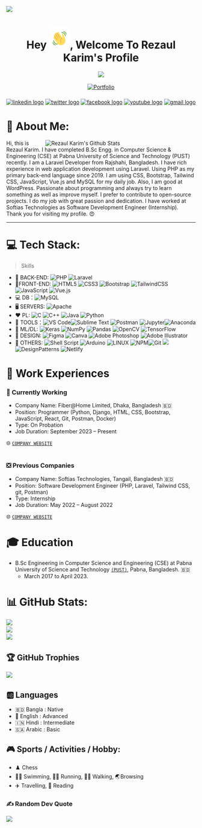 [![](https://visitcount.itsvg.in/api?id=rkpust&icon=5&color=10)](https://visitcount.itsvg.in)

<h1 align="center">Hey <img src="https://github.com/rjbabul/rjbabul/blob/main/Wave.gif" height="55px" width="55px">, Welcome To Rezaul Karim's Profile</h1>

<div align="center">
  <img height="150" src="https://attechx.com/wp-content/uploads/2023/02/Code-typing.gif"/>
</div>

<!--- portfolio link --->
<p align="center">
  <a id="linkedn-link" target="_blank" href="https://sites.google.com/view/rkpust"><img src="https://img.shields.io/badge/Portfolio-%F0%9F%94%97%20-%234D1A7F" alt="Portfolio" height="28" width="110"></a> 
</p>

###
<div align="center">
  <a href="https://www.linkedin.com/in/rkpust/" target="_blank">
    <img src="https://raw.githubusercontent.com/maurodesouza/profile-readme-generator/master/src/assets/icons/social/linkedin/default.svg" width="52" height="40" alt="linkedin logo"  /></a>
  <a href="https://twitter.com/IamRezaul_Karim" target="_blank">
    <img src="https://raw.githubusercontent.com/maurodesouza/profile-readme-generator/master/src/assets/icons/social/twitter/default.svg" width="52" height="40" alt="twitter logo"  /></a>
  <a href="https://www.facebook.com/profile.php?id=100006482663374" target="_blank">
    <img src="https://raw.githubusercontent.com/maurodesouza/profile-readme-generator/master/src/assets/icons/social/facebook/default.svg" width="52" height="40" alt="facebook logo"  /></a>
  <a href="https://www.youtube.com/@rezaul-karim" target="_blank">
    <img src="https://raw.githubusercontent.com/maurodesouza/profile-readme-generator/master/src/assets/icons/social/youtube/default.svg" width="52" height="40" alt="youtube logo"/></a>
  <a href="mailto:rezaul.cse.pust17@gmail.com" target="_blank">
    <img src="https://raw.githubusercontent.com/maurodesouza/profile-readme-generator/master/src/assets/icons/social/gmail/default.svg" width="52" height="40" alt="gmail logo"  />
  </a>
</div>

# 💫 About Me:
<img align="right" width="400" src="https://github-readme-stats.vercel.app/api?username=rkpust&show_icons=true&count_private=true" alt="Rezaul Karim's Github Stats"/>
Hi, this is Rezaul Karim. I have completed B.Sc Engg. in Computer Science & Engineering (CSE) at Pabna University of Science and Technology (PUST) recently. I am a Laravel Developer from Rajshahi, Bangladesh. I have rich experience in web application development using Laravel. Using PHP as my primary back-end language since 2019. I am using CSS, Bootstrap, Tailwind CSS, JavaScript, Vue.js and MySQL for my daily job. Also, I am good at WordPress. Passionate about programming and always try to learn something as well as improve myself. I prefer to contribute to open-source projects. I do my job with great passion and dedication. I have worked at Softias Technologies as Software Development Engineer (Internship).<br>Thank you for visiting my profile. 😍

---
<!--- Tech Skill --->
# 💻 Tech Stack:
>Skills
- 🐎 BACK-END: ![PHP](https://img.shields.io/badge/php-%23777BB4.svg?style=plastic&logo=php&logoColor=white) ![Laravel](https://img.shields.io/badge/laravel-%23FF2D20.svg?style=plastic&logo=laravel&logoColor=white) 
- 🌸FRONT-END: ![HTML5](https://img.shields.io/badge/html5-%23E34F26.svg?style=plastic&logo=html5&logoColor=white) ![CSS3](https://img.shields.io/badge/css3-%231572B6.svg?style=plastic&logo=css3&logoColor=white) ![Bootstrap](https://img.shields.io/badge/bootstrap-%23563D7C.svg?style=plastic&logo=bootstrap&logoColor=white) ![TailwindCSS](https://img.shields.io/badge/tailwindcss-%2338B2AC.svg?style=plastic&logo=tailwind-css&logoColor=white) ![JavaScript](https://img.shields.io/badge/javascript-%23323330.svg?style=plastic&logo=javascript&logoColor=%23F7DF1E) ![Vue.js](https://img.shields.io/badge/vuejs-%2335495e.svg?style=plastic&logo=vuedotjs&logoColor=%234FC08D)
- 💻 DB：![MySQL](https://img.shields.io/badge/mysql-%2300f.svg?style=plastic&logo=mysql&logoColor=white)
- 🖥️ SERVERS: ![Apache](https://img.shields.io/badge/apache-%23D42029.svg?style=plastic&logo=apache&logoColor=white)
- ❤️ PL: ![C](https://img.shields.io/badge/c-%2300599C.svg?style=plastic&logo=c&logoColor=white) ![C++](https://img.shields.io/badge/c++-%2300599C.svg?style=plastic&logo=c%2B%2B&logoColor=white)  ![Java](https://img.shields.io/badge/java-%23ED8B00.svg?style=plastic&logo=java&logoColor=white) ![Python](https://img.shields.io/badge/python-3670A0?style=plastic&logo=python&logoColor=ffdd54)
- 🔨 TOOLS：![VS Code](https://img.shields.io/badge/-VSCode-blue?style=flat-circle&logo=visualstudiocode)![Sublime Text](https://img.shields.io/badge/-Sublime%20Text-black?style=flat-circle&logo=sublimetext) ![Postman](https://img.shields.io/badge/Postman-FF6C37?style=plastic&logo=postman&logoColor=white) ![Jupyter](https://img.shields.io/badge/-Jupyter-magenta?style=flat-circle&logo=Jupyter)![Anaconda](https://img.shields.io/badge/Anaconda-%2344A833.svg?style=plastic&logo=anaconda&logoColor=white)
- 🎰 ML/DL: ![Keras](https://img.shields.io/badge/Keras-%23D00000.svg?style=plastic&logo=Keras&logoColor=white) ![NumPy](https://img.shields.io/badge/numpy-%23013243.svg?style=plastic&logo=numpy&logoColor=white) ![Pandas](https://img.shields.io/badge/pandas-%23150458.svg?style=plastic&logo=pandas&logoColor=white) ![  OpenCV](https://img.shields.io/badge/-OpenCV-gray?style=flat-circle&logo=OpenCV) ![TensorFlow](https://img.shields.io/badge/TensorFlow-%23FF6F00.svg?style=plastic&logo=TensorFlow&logoColor=white) 
- 🎨 DESIGN: ![Figma](https://img.shields.io/badge/figma-%23F24E1E.svg?style=plastic&logo=figma&logoColor=white) ![Canva](https://img.shields.io/badge/Canva-%2300C4CC.svg?style=plastic&logo=Canva&logoColor=white) ![Adobe Photoshop](https://img.shields.io/badge/adobephotoshop-%2331A8FF.svg?style=plastic&logo=adobephotoshop&logoColor=white) ![Adobe Illustrator](https://img.shields.io/badge/adobeillustrator-%23FF9A00.svg?style=plastic&logo=adobeillustrator&logoColor=white) 
- 🛒 OTHERS: ![Shell Script](https://img.shields.io/badge/shell_script-%23121011.svg?style=plastic&logo=gnu-bash&logoColor=white) ![Arduino](https://img.shields.io/badge/-Arduino-00979D?style=plastic&logo=Arduino&logoColor=white) ![LINUX](https://img.shields.io/badge/Linux-FCC624?style=plastic&logo=linux&logoColor=black) ![NPM](https://img.shields.io/badge/NPM-%23000000.svg?style=plastic&logo=npm&logoColor=white)![Git](https://img.shields.io/badge/-Git-yellow?style=flat-circle&logo=git)  ![](https://img.shields.io/badge/-GitHub-black?style=flat-circle&logo=GitHub)![DesignPatterns](https://img.shields.io/badge/-DesignPatterns-yellow?style=flat-circle&logo=DesignPatterns) ![Netlify](https://img.shields.io/badge/netlify-%23000000.svg?style=plastic&logo=netlify&logoColor=#00C7B7)


<!--- work experiences --->
# :briefcase: Work Experiences

  ### :running: Currently Working
  
  * Company Name: Fiber@Home Limited, Dhaka, Bangladesh 🇧🇩
 * Position: Programmer (Python, Django, HTML, CSS, Bootstrap, JavaScript, React, Git, Postman, Docker)
 * Type: On Probation
 * Job Duration: September 2023 – Present
 
 🌐 [`COMPANY WEBSITE`](https://www.fiberathome.net/)
  <br>
  <br>
   
 ### :negative_squared_cross_mark: Previous Companies
 
 * Company Name: Softias Technologies, Tangail, Bangladesh 🇧🇩
 * Position: Software Development Engineer (PHP, Laravel, Tailwind CSS, git, Postman)
 * Type: Internship
 * Job Duration: May 2022 – August 2022
 
 🌐 [`COMPANY WEBSITE`](https://softias.com/)
 
 <!--- education --->
# 🎓 Education
 
* B.Sc Engineering in Computer Science and Engineering (CSE) at Pabna University of Science and Technology [`(PUST)`](https://pust.ac.bd/), Pabna, Bangladesh. 🇧🇩
    * March 2017 to April 2023.
<!--- 
## 🌐 Socials:
[![LinkedIn](https://img.shields.io/badge/LinkedIn-%230077B5.svg?logo=linkedin&logoColor=white)](https://linkedin.com/in/rkpust) [![Twitter](https://img.shields.io/badge/Twitter-%231DA1F2.svg?logo=Twitter&logoColor=white)](https://twitter.com/IamRezaul_Karim) [![YouTube](https://img.shields.io/badge/YouTube-%23FF0000.svg?logo=YouTube&logoColor=white)](https://youtube.com/@rezaul-karim)
--->

# 📊 GitHub Stats:
![](https://github-readme-stats.vercel.app/api?username=rkpust&theme=default&hide_border=false&include_all_commits=true&count_private=true)<br/>
![](https://github-readme-streak-stats.herokuapp.com/?user=rkpust&theme=default&hide_border=false)<br/>
![](https://github-readme-stats.vercel.app/api/top-langs/?username=rkpust&theme=default&hide_border=false&include_all_commits=true&count_private=true&layout=compact)

<!-- Proudly created with GPRM ( https://gprm.itsvg.in ) -->
<!---
![](https://github-readme-stats.vercel.app/api?username=rkpust&theme=highcontrast&hide_border=false&include_all_commits=true&count_private=false)<br/>
![](https://github-readme-stats.vercel.app/api/top-langs/?username=rkpust&theme=highcontrast&hide_border=false&include_all_commits=true&count_private=false&layout=compact)<br/>
![](https://github-readme-streak-stats.herokuapp.com/?user=rkpust&theme=highcontrast&hide_border=false)
--->

## 🏆 GitHub Trophies
![](https://github-profile-trophy.vercel.app/?username=rkpust&theme=light&no-frame=false&no-bg=false&margin-w=4)
<!---
## 🐦 Latest Tweet
[![](https://gtce.itsvg.in/api?username=IamRezaul_Karim)](https://github.com/VishwaGauravIn/github-twitter-card-embed)
--->

<!--- Languages --->
## 🆎 Languages

- 🇧🇩 Bangla : Native
- 🏴󠁧󠁢󠁥󠁮󠁧󠁿 English : Advanced
- 🇮🇳 Hindi : Intermediate
- 🇸🇦 Arabic : Basic

<!---  Sports / Activities / Hobby --->
## 🎮 Sports / Activities / Hobby:

-  ♟️ Chess
- 🏊‍♂️ Swimming, 🏃‍♂️ Running, 🚶‍♂️ Walking, 🌏Browsing
- ✈️ Travelling, 📖 Reading

### ✍️ Random Dev Quote
![](https://quotes-github-readme.vercel.app/api?type=horizontal&theme=light)


<!-- Proudly created with GPRM ( https://gprm.itsvg.in ) -->
<!--- 
- 👋 Hi, I’m @Rezaul Karim
- 👀 I’m interested in ..."Laravel"
- 🌱 I’m currently learning ... "Machine Learning"
- 💞️ I’m looking to collaborate on ...
- 📫 How to reach me ...
--->

<!---
Rezaul-Karim-PUST/Rezaul-Karim-PUST is a ✨ special ✨ repository because its `README.md` (this file) appears on your GitHub profile.
You can click the Preview link to take a look at your changes.
--->
